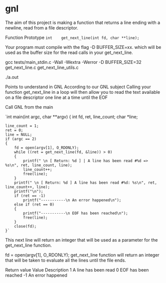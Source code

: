 # gnl

The aim of this project is making a function that returns a line
ending with a newline, read from a file descriptor.

Function Prototype
`int	get_next_line(int fd, char **line);`

Your program must compile with the flag -D BUFFER_SIZE=xx. which will be used as the buffer size for the read calls in your get_next_line.

gcc tests/main_stdin.c -Wall -Wextra -Werror -D BUFFER_SIZE=32 get_next_line.c get_next_line_utils.c

./a.out


Points to understand in GNL
According to our GNL subject Calling your function get_next_line in a loop will then allow you to read the text available on a file descriptor one line at a time until the EOF

Call GNL from the main

`int main(int argc, char **argv)
{
	int fd, ret, line_count;
	char *line;

	line_count = 1;
	ret = 0;
	line = NULL;
	if (argc == 2)
	{
		fd = open(argv[1], O_RDONLY);
		while ((ret = get_next_line(fd, &line)) > 0)
		{
			printf(" \n [ Return: %d ] | A line has been read #%d => %s\n", ret, line_count, line);
			line_count++;
			free(line);
		}
		printf(" \n [ Return: %d ] A line has been read #%d: %s\n", ret, line_count++, line);
		printf("\n");
		if (ret == -1)
			printf("-----------\n An error happened\n");
		else if (ret == 0)
		{
			printf("-----------\n EOF has been reached\n");
			free(line);
		}
		close(fd);
	}`
  
  
  This next line will return an integer that will be used as a parameter for the get_next_line function.

fd = open(argv[1], O_RDONLY);
get_next_line function will return an integer that will be taken to evaluate all the lines until the file ends.

Return value
Value	Description
1	A line has been read
0	EOF has been reached
-1	An error happened


